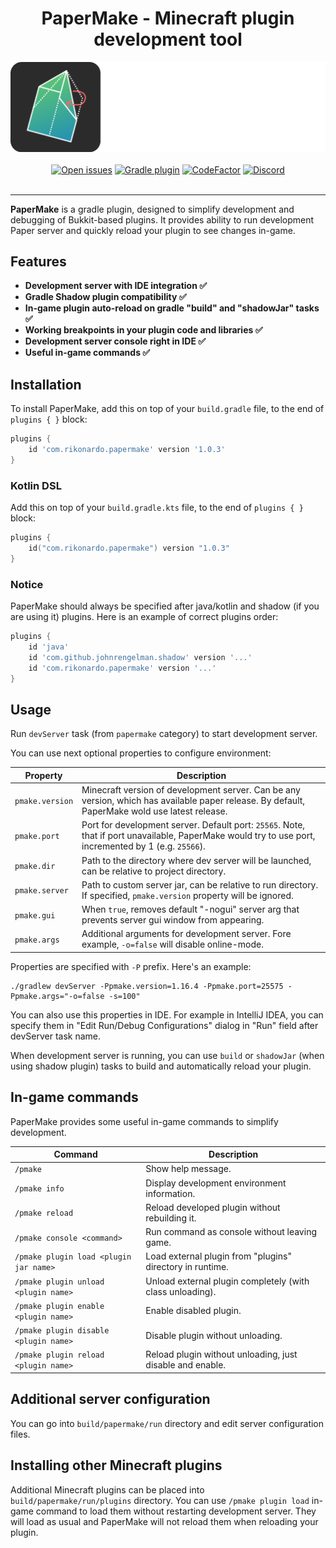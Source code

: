 <div align="center"><h1>PaperMake - Minecraft plugin development tool</h1></div>

<div align="center"><img alt="Logo" src="logo.png"/></div>

<br>

<div align="center">
    <a href="https://github.com/Rikonardo/PaperMake/issues"><img alt="Open issues" src="https://img.shields.io/github/issues-raw/Rikonardo/PaperMake"/></a>
    <a href="https://plugins.gradle.org/plugin/com.rikonardo.papermake"><img alt="Gradle plugin" src="https://img.shields.io/gradle-plugin-portal/v/com.rikonardo.papermake"/></a>
    <a href="https://www.codefactor.io/repository/github/rikonardo/papermake"><img alt="CodeFactor" src="https://www.codefactor.io/repository/github/rikonardo/papermake/badge"/></a>
    <a href="https://discord.gg/zYRTPa3FnQ"><img alt="Discord" src="https://img.shields.io/discord/982967258013896734?color=%237289DA&label=discord&logo=discord&logoColor=%237289DA"></a>
</div>

<br>

<hr>

**PaperMake** is a gradle plugin, designed to simplify development and debugging of Bukkit-based plugins. It provides ability to run development Paper server and quickly reload your plugin to see changes in-game.

## Features
- **Development server with IDE integration ✅**
- **Gradle Shadow plugin compatibility ✅**
- **In-game plugin auto-reload on gradle "build" and "shadowJar" tasks ✅**
- **Working breakpoints in your plugin code and libraries ✅**
- **Development server console right in IDE ✅**
- **Useful in-game commands ✅**

## Installation
To install PaperMake, add this on top of your `build.gradle` file, to the end of `plugins { }` block:

```groovy
plugins {
    id 'com.rikonardo.papermake' version '1.0.3'
}
```

### Kotlin DSL
Add this on top of your `build.gradle.kts` file, to the end of `plugins { }` block:

```kotlin
plugins {
    id("com.rikonardo.papermake") version "1.0.3"
}
```

### Notice
PaperMake should always be specified after java/kotlin and shadow (if you are using it) plugins. Here is an example of correct plugins order:

```groovy
plugins {
    id 'java'
    id 'com.github.johnrengelman.shadow' version '...'
    id 'com.rikonardo.papermake' version '...'
}
```

## Usage
Run `devServer` task (from `papermake` category) to start development server.

You can use next optional properties to configure environment:

| Property        | Description                                                                                                                                           |
|-----------------|-------------------------------------------------------------------------------------------------------------------------------------------------------|
| `pmake.version` | Minecraft version of development server. Can be any version, which has available paper release. By default, PaperMake wold use latest release.        |
| `pmake.port`    | Port for development server. Default port: `25565`. Note, that if port unavailable, PaperMake would try to use port, incremented by 1 (e.g. `25566`). |
| `pmake.dir`     | Path to the directory where dev server will be launched, can be relative to project directory.                                                        |
| `pmake.server`  | Path to custom server jar, can be relative to run directory. If specified, `pmake.version` property will be ignored.                                  |
| `pmake.gui`     | When `true`, removes default "-nogui" server arg that prevents server gui window from appearing.                                                      |
| `pmake.args`    | Additional arguments for development server. Fore example, `-o=false` will disable online-mode.                                                       |

Properties are specified with `-P` prefix. Here's an example:
```shell
./gradlew devServer -Ppmake.version=1.16.4 -Ppmake.port=25575 -Ppmake.args="-o=false -s=100"
```

You can also use this properties in IDE. For example in IntelliJ IDEA, you can specify them in "Edit Run/Debug Configurations" dialog in "Run" field after devServer task name.

When development server is running, you can use `build` or `shadowJar` (when using shadow plugin) tasks to build and automatically reload your plugin.

## In-game commands
PaperMake provides some useful in-game commands to simplify development.

| Command                                | Description                                               |
|----------------------------------------|-----------------------------------------------------------|
| `/pmake`                               | Show help message.                                        |
| `/pmake info`                          | Display development environment information.              |
| `/pmake reload`                        | Reload developed plugin without rebuilding it.            |
| `/pmake console <command>`             | Run command as console without leaving game.              |
| `/pmake plugin load <plugin jar name>` | Load external plugin from "plugins" directory in runtime. |
| `/pmake plugin unload <plugin name>`   | Unload external plugin completely (with class unloading). |
| `/pmake plugin enable <plugin name>`   | Enable disabled plugin.                                   |
| `/pmake plugin disable <plugin name>`  | Disable plugin without unloading.                         |
| `/pmake plugin reload <plugin name>`   | Reload plugin without unloading, just disable and enable. |

## Additional server configuration
You can go into `build/papermake/run` directory and edit server configuration files.

## Installing other Minecraft plugins
Additional Minecraft plugins can be placed into `build/papermake/run/plugins` directory. You can use `/pmake plugin load` in-game command to load them without restarting development server. They will load as usual and PaperMake will not reload them when reloading your plugin.
